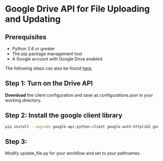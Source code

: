 # Google Drive API for File Uploading and Updating

## Prerequisites
* Python 2.6 or greater
* The pip package management tool
* A Google account with Google Drive enabled

The following steps can also be found [here](https://developers.google.com/drive/api/v3/quickstart/python).
## Step 1: Turn on the Drive API
**Download** the client configuration and save as configurations.json in your working directory.
## Step 2: Install the google client library
```bash
pip install --upgrade google-api-python-client google-auth-httplib2 google-auth-oauthlib
```
## Step 3:
Modify update_file.py for your workflow and set to your pathnames.
